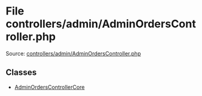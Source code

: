 File controllers/admin/AdminOrdersController.php
=========

Source: [controllers/admin/AdminOrdersController.php](https://github.com/PrestaShop/PrestaShop/blob/1.6.0.8/controllers/admin/AdminOrdersController.php)


Classes
-------

* [AdminOrdersControllerCore](class.AdminOrdersControllerCore.md)

